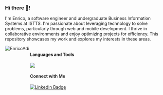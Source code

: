 ### Hi there 👋! 
I'm Enrico, a software engineer and undergraduate Business Information Systems at ISTTS. I'm passionate about leveraging technology to solve problems, particularly through web and mobile development. I thrive in collaborative environments and enjoy optimizing projects for efficiency. This repository showcases my work and explores my interests in these areas.

<div style="display: flex">
  <div>
    <img align="left" src="https://github-readme-stats-rho-green-76.vercel.app/api/top-langs?username=EnricoAdi&show_icons=true&locale=en&layout=donut" alt="EnricoAdi" />
  </div>
  <div>
    <div>
      <h4>Languages and Tools</h4>
      <img src="https://skillicons.dev/icons?i=javascript,typescript,nextjs,react,laravel,kotlin,nodejs,redis&theme=light">
    </div>
    <div>
      <h4>Connect with Me</h4>
      <a href="https://www.linkedin.com/in/enricoadi/">
        <img src="https://img.shields.io/badge/LinkedIn-blue?style=for-the-badge&logo=linkedin&logoColor=white" alt="LinkedIn Badge"/>
      </a>
    </div>
  </div>
</div>
<br>
